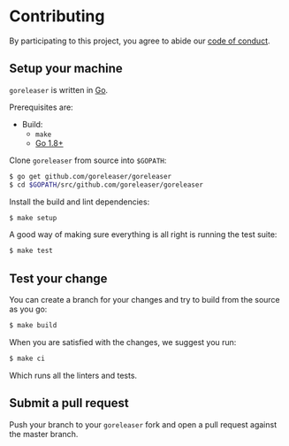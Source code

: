 # Contributing

By participating to this project, you agree to abide our [code of
conduct](/CODE_OF_CONDUCT.md).

## Setup your machine

`goreleaser` is written in [Go](https://golang.org/).

Prerequisites are:

* Build:
  * `make`
  * [Go 1.8+](http://golang.org/doc/install)

Clone `goreleaser` from source into `$GOPATH`:

```sh
$ go get github.com/goreleaser/goreleaser
$ cd $GOPATH/src/github.com/goreleaser/goreleaser
```

Install the build and lint dependencies:

``` sh
$ make setup
```

A good way of making sure everything is all right is running the test suite:

``` sh
$ make test
```

## Test your change

You can create a branch for your changes and try to build from the source as you go:

``` sh
$ make build
```

When you are satisfied with the changes, we suggest you run:

``` sh
$ make ci
```

Which runs all the linters and tests.

## Submit a pull request

Push your branch to your `goreleaser` fork and open a pull request against the
master branch.
